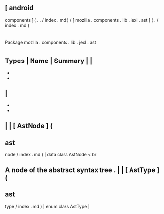 [
android
-
components
]
(
.
.
/
index
.
md
)
/
[
mozilla
.
components
.
lib
.
jexl
.
ast
]
(
.
/
index
.
md
)
#
#
Package
mozilla
.
components
.
lib
.
jexl
.
ast
#
#
#
Types
|
Name
|
Summary
|
|
-
-
-
|
-
-
-
|
|
[
AstNode
]
(
-
ast
-
node
/
index
.
md
)
|
data
class
AstNode
<
br
>
A
node
of
the
abstract
syntax
tree
.
|
|
[
AstType
]
(
-
ast
-
type
/
index
.
md
)
|
enum
class
AstType
|
